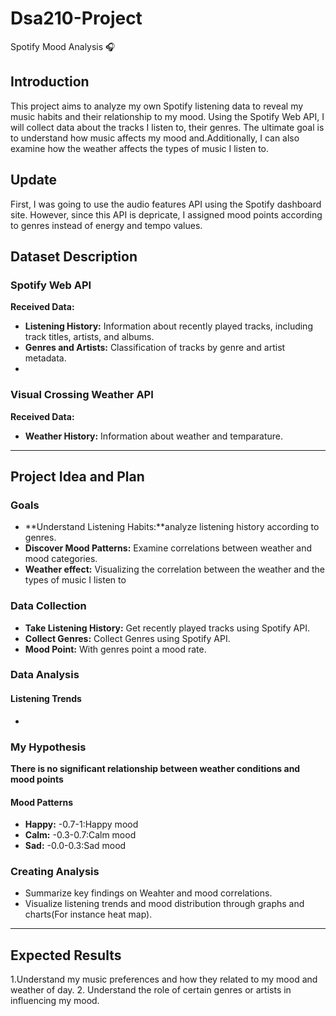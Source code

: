 # Dsa210-Project
Spotify Mood Analysis 🎧

## Introduction
This project aims to analyze my own Spotify listening data to reveal my music habits and their relationship to my mood. Using the Spotify Web API, I will collect data about the tracks I listen to, their  genres. The ultimate goal is to understand how music affects my mood and.Additionally, I can also examine how the weather affects the types of music I listen to.

## Update
First, I was going to use the audio features API using the Spotify dashboard site. However, since this API is depricate, I assigned mood points according to genres instead of energy and tempo values.


## Dataset Description
### Spotify Web API
**Received Data:**
- **Listening History:** Information about recently played tracks, including track titles, artists, and albums.
- **Genres and Artists:** Classification of tracks by genre and artist metadata.
- 
### Visual Crossing Weather API
**Received Data:**
- **Weather History:** Information about weather and temparature.

- ---

## Project Idea and Plan
### Goals
- **Understand Listening Habits:**analyze listening history according to genres.
- **Discover Mood Patterns:** Examine correlations between weather and mood categories.
- **Weather effect:** Visualizing the correlation between the weather and the types of music I listen to

### Data Collection
- **Take Listening History:** Get recently played tracks using Spotify API.
- **Collect Genres:** Collect Genres using Spotify API.
- **Mood Point:** With genres point a mood rate.


### Data Analysis
#### **Listening Trends**
- 
### My Hypothesis
**There is no significant relationship between weather conditions and mood points**


#### **Mood Patterns**
  - **Happy:** -0.7-1:Happy mood
  - **Calm:** -0.3-0.7:Calm mood
  - **Sad:** -0.0-0.3:Sad mood
 

### Creating Analysis
- Summarize key findings on Weahter and mood correlations.
- Visualize listening trends and mood distribution through graphs and charts(For instance heat map).

---

## Expected Results
1.Understand my music preferences and how they related to my mood and weather of day.
2. Understand the role of certain genres or artists in influencing my mood.

